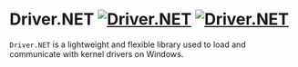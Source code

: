# Driver.NET [![Driver.NET](https://img.shields.io/nuget/v/Driver.NET.svg)](https://www.nuget.org/packages/Driver.NET/) [![Driver.NET](https://img.shields.io/nuget/dt/Driver.NET.svg)](https://www.nuget.org/packages/Driver.NET/)
``Driver.NET`` is a lightweight and flexible library used to load and communicate with kernel drivers on Windows.
